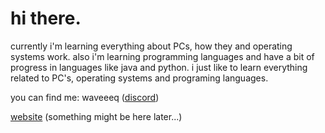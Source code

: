 # hi there.
currently i'm learning everything about PCs, how they and operating systems work. also i'm learning programming languages and have a bit of progress in languages like java and python. i just like to learn everything related to PC's, operating systems and programing languages.

you can find me: waveeeq ([discord](https://discord.com/))

[website](https://arsvvv.github.io/) (something might be here later...)
